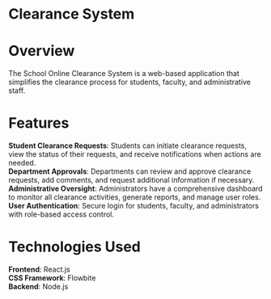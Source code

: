 # Clearance System

# Overview
The School Online Clearance System is a web-based application that simplifies the clearance process for students, faculty, and administrative staff.

# Features
**Student Clearance Requests**: Students can initiate clearance requests, view the status of their requests, and receive notifications when actions are needed.
<br>
**Department Approvals**: Departments can review and approve clearance requests, add comments, and request additional information if necessary.
<br>
**Administrative Oversight**: Administrators have a comprehensive dashboard to monitor all clearance activities, generate reports, and manage user roles.
<br>
**User Authentication**: Secure login for students, faculty, and administrators with role-based access control.

# Technologies Used
**Frontend**: React.js
<br>
**CSS Framework**: Flowbite
<br>
**Backend**: Node.js
